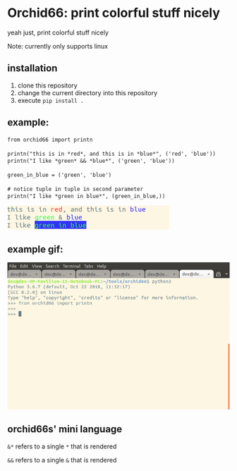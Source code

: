 # Orchid66: print colorful stuff nicely
yeah just, print colorful stuff nicely

Note: currently only supports linux

## installation

1. clone this repository
2. change the current directory into this repository
3. execute `pip install .`

## example:
```
from orchid66 import printn

printn("this is in *red*, and this is in *blue*", ('red', 'blue'))
printn("I like *green* && *blue*", ('green', 'blue'))

green_in_blue = ('green', 'blue')

# notice tuple in tuple in second parameter
printn("I like *green in blue*", (green_in_blue,))
```
![example output](example_output.png)

## example gif:
![usage gif](usage_gif.gif)

## orchid66s' mini language

`&*` refers to a single `*` that is rendered

`&&` refers to a single `&` that is rendered
